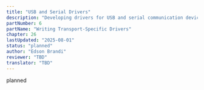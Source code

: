 ```yaml
---
title: "USB and Serial Drivers"
description: "Developing drivers for USB and serial communication devices"
partNumber: 6
partName: "Writing Transport-Specific Drivers"
chapter: 26
lastUpdated: "2025-08-01"
status: "planned"
author: "Edson Brandi"
reviewer: "TBD"
translator: "TBD"
---
```


planned
